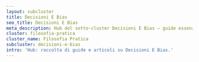```yaml
---
layout: subcluster
title: Decisioni E Bias
seo_title: Decisioni E Bias
meta_description: Hub del sotto-cluster Decisioni E Bias — guide essenziali e articoli.
cluster: filosofia-pratica
cluster_name: Filosofia Pratica
subcluster: decisioni-e-bias
intro: 'Hub: raccolta di guide e articoli su Decisioni E Bias.'
---
```


